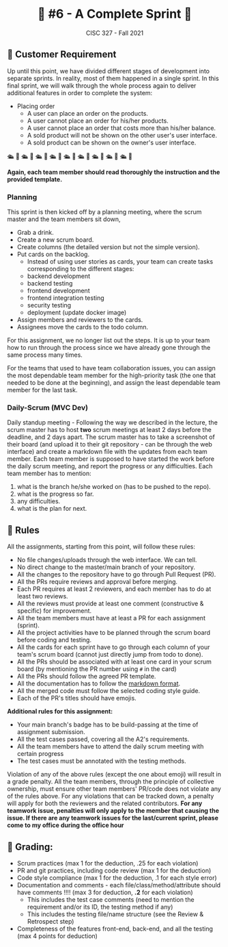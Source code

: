 <h1 align='center'>🍿 #6 - A Complete Sprint 🍿</h1>

<p align='center'>CISC 327  -  Fall 2021</p>


## 💺 Customer Requirement


Up until this point, we have divided different stages of development into separate sprints. In reality, most of them happened in a single sprint. In this final sprint, we will walk through the whole process again to deliver additional features in order to complete the system:

- Placing order
  - A user can place an order on the products.
  - A user cannot place an order for his/her products.
  - A user cannot place an order that costs more than his/her balance.
  - A sold product will not be shown on the other user's user interface.
  - A sold product can be shown on the owner's user interface.

🛳️ 🚢 🛳️ 🚢 🛳️ 🚢 🛳️ 🚢 🛳️ 🚢 🛳️ 🚢 🛳️ 🚢 🛳️ 🚢 🛳️ 🚢

**Again, each team member should read thoroughly the instruction and the provided template.**

### Planning

This sprint is then kicked off by a planning meeting, where the scrum master and the team members sit down, 
- Grab a drink.
- Create a new scrum board.
- Create columns (the detailed version but not the simple version).
- Put cards on the backlog.
  - Instead of using user stories as cards, your team can create tasks corresponding to the different stages:
   - backend development
   - backend testing
   - frontend development
   - frontend integration testing
   - security testing 
   - deployment (update docker image)
- Assign members and reviewers to the cards.
- Assignees move the cards to the todo column.

For this assignment, we no longer list out the steps. It is up to your team how to run through the process since we have already gone through the same process many times. 

For the teams that used to have team collaboration issues, you can assign the most dependable team member for the high-priority task (the one that needed to be done at the beginning), and assign the least dependable team member for the last task. 

### Daily-Scrum (MVC Dev)

Daily standup meeting - Following the way we described in the lecture, the scrum master has to host **two** scrum meetings at least 2 days before the deadline, and 2 days apart.
The scrum master has to take a screenshot of their board (and upload it to their git repository - can be through the web interface) and create a markdown file 
with the updates from each team member. Each team member is supposed to have started the work before the daily scrum meeting, 
and report the progress or any difficulties. Each team member has to mention: 
1) what is the branch he/she worked on (has to be pushed to the repo). 
2) what is the progress so far.
3) any difficulties.
4) what is the plan for next.



## 💺 Rules

All the assignments, starting from this point, will follow these rules:

- No file changes/uploads through the web interface. We can tell.
- No direct change to the master/main branch of your repository. 
- All the changes to the repository have to go through Pull Request (PR).
- All the PRs require reviews and approval before merging. 
- Each PR requires at least 2 reviewers, and each member has to do at least two reviews.
- All the reviews must provide at least one comment (constructive & specific) for improvement. 
- All the team members must have at least a PR for each assignment (sprint).
- All the project activities have to be planned through the scrum board before coding and testing.
- All the cards for each sprint have to go through each column of your team's scrum board (cannot just directly jump from todo to done).
- All the PRs should be associated with at least one card in your scrum board (by mentioning the PR number using `#` in the card)
- All the PRs should follow the agreed PR template.
- All the documentation has to follow the [markdown format](https://guides.github.com/features/mastering-markdown/).
- All the merged code must follow the selected coding style guide. 
- Each of the PR's titles should have emojis. 

**Additional rules for this assignment:**
- Your main branch's badge has to be build-passing at the time of assignment submission. 
- All the test cases passed, covering all the A2's requirements.
- All the team members have to attend the daily scrum meeting with certain progress
- The test cases must be annotated with the testing methods.


Violation of any of the above rules (except the one about emoji) will result in a grade penalty.
All the team members, through the principle of collective ownership, must ensure other team members' PR/code does not violate any of the rules above.
For any violations that can be tracked down, a penalty will apply for both the reviewers and the related contributors. 
**For any teamwork issue, penalties will only apply to the member that causing the issue. If there are any teamwork issues for the last/current sprint, please come to my office during the office hour**

## 💺 Grading:

- Scrum practices (max 1 for the deduction, .25 for each violation)
- PR and git practices, including code review (max 1 for the deduction)
- Code style compliance (max 1 for the deduction, .1 for each style error)
- Documentation and comments - each file/class/method/attribute should have comments !!!! (max 3 for deduction, **.2** for each violation)
  - This includes the test case comments (need to mention the requirement and/or its ID, the testing method if any)
  - This includes the testing file/name structure (see the Review & Retrospect step)
- Completeness of the features front-end, back-end, and all the testing (max 4 points for deduction)
